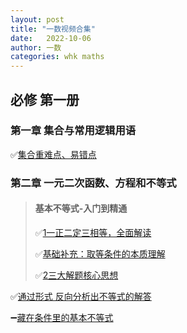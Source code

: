 ```yaml
---
layout: post
title: "一数视频合集"
date:   2022-10-06
author: 一数
categories: whk maths
---
```


## 必修 第一册

### 第一章 集合与常用逻辑用语

✅[集合重难点、易错点](https://b23.tv/BV1ae4y1C7PA)

### 第二章 一元二次函数、方程和不等式

> #### 基本不等式-入门到精通
> 
> ✅[1一正二定三相等，全面解读](https://b23.tv/VM7dcqr)
>
> ✅[基础补充：取等条件的本质理解](https://b23.tv/ewLbrAB)
> 
> ✅[2三大解题核心思想](https://b23.tv/IBgjbp0)
> 

✅[通过形式 反向分析出不等式的解答](https://b23.tv/BV1Qf4y1D7Ua)

➖[藏在条件里的基本不等式](https://b23.tv/BV1bq4y1q76W)